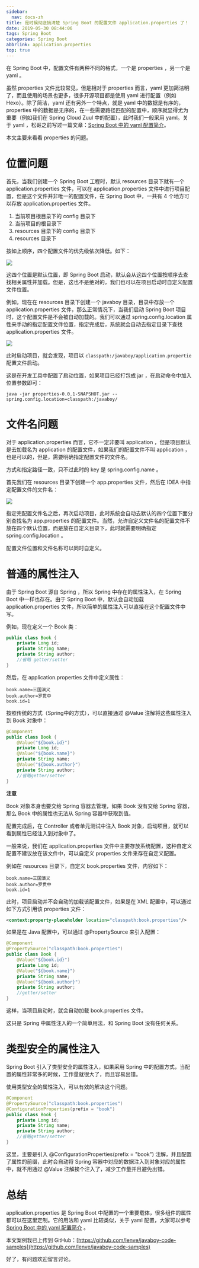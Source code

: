 ```yaml
---
sidebar:
  nav: docs-zh
title: 是时候彻底搞清楚 Spring Boot 的配置文件 application.properties 了！
date: 2019-05-30 08:44:06
tags: Spring Boot
categories: Spring Boot
abbrlink: application.properties
top: true
---
```

在 Spring Boot 中，配置文件有两种不同的格式，一个是 properties ，另一个是 yaml 。

<!--more-->

虽然 properties 文件比较常见，但是相对于 properties 而言，yaml 更加简洁明了，而且使用的场景也更多，很多开源项目都是使用 yaml 进行配置（例如 Hexo）。除了简洁，yaml 还有另外一个特点，就是 yaml 中的数据是有序的，properties 中的数据是无序的，在一些需要路径匹配的配置中，顺序就显得尤为重要（例如我们在 Spring Cloud Zuul 中的配置），此时我们一般采用 yaml。关于 yaml ，松哥之前写过一篇文章：[Spring Boot 中的 yaml 配置简介](https://mp.weixin.qq.com/s/dbSBzFICIDPLkj5Tuv2-yA)。

本文主要来看看 properties 的问题。

# 位置问题

首先，当我们创建一个 Spring Boot 工程时，默认 resources 目录下就有一个 application.properties 文件，可以在 application.properties 文件中进行项目配置，但是这个文件并非唯一的配置文件，在 Spring Boot 中，一共有 4 个地方可以存放 application.properties 文件。

1. 当前项目根目录下的 config 目录下
2. 当前项目的根目录下
3. resources 目录下的 config 目录下
4. resources 目录下

按如上顺序，四个配置文件的优先级依次降低。如下：

![](https://www.javaboy.org/images/boot/11-1.png)

这四个位置是默认位置，即 Spring Boot 启动，默认会从这四个位置按顺序去查找相关属性并加载。但是，这也不是绝对的，我们也可以在项目启动时自定义配置文件位置。

例如，现在在 resources 目录下创建一个 javaboy 目录，目录中存放一个 application.properties 文件，那么正常情况下，当我们启动 Spring Boot 项目时，这个配置文件是不会被自动加载的。我们可以通过 spring.config.location 属性来手动的指定配置文件位置，指定完成后，系统就会自动去指定目录下查找 application.properties 文件。

![](https://www.javaboy.org/images/boot/11-2.png)

此时启动项目，就会发现，项目以 `classpath:/javaboy/application.propertie` 配置文件启动。

这是在开发工具中配置了启动位置，如果项目已经打包成 jar ，在启动命令中加入位置参数即可：

```
java -jar properties-0.0.1-SNAPSHOT.jar --spring.config.location=classpath:/javaboy/
```

# 文件名问题

对于 application.properties 而言，它不一定非要叫 application ，但是项目默认是去加载名为 application 的配置文件，如果我们的配置文件不叫 application ，也是可以的，但是，需要明确指定配置文件的文件名。

方式和指定路径一致，只不过此时的 key 是 spring.config.name 。

首先我们在 resources 目录下创建一个 app.properties 文件，然后在 IDEA 中指定配置文件的文件名：

![](https://www.javaboy.org/images/boot/11-3.png)

指定完配置文件名之后，再次启动项目，此时系统会自动去默认的四个位置下面分别查找名为 app.properties 的配置文件。当然，允许自定义文件名的配置文件不放在四个默认位置，而是放在自定义目录下，此时就需要明确指定 spring.config.location 。

配置文件位置和文件名称可以同时自定义。

# 普通的属性注入

由于 Spring Boot 源自 Spring ，所以 Spring 中存在的属性注入，在 Spring Boot 中一样也存在。由于 Spring Boot 中，默认会自动加载 application.properties 文件，所以简单的属性注入可以直接在这个配置文件中写。

例如，现在定义一个 Book 类：

```java
public class Book {
    private Long id;
    private String name;
    private String author;
    //省略 getter/setter
}
```

然后，在 application.properties 文件中定义属性：

```properties
book.name=三国演义
book.author=罗贯中
book.id=1
```

按照传统的方式（Spring中的方式），可以直接通过 @Value 注解将这些属性注入到 Book 对象中：

```java
@Component
public class Book {
    @Value("${book.id}")
    private Long id;
    @Value("${book.name}")
    private String name;
    @Value("${book.author}")
    private String author;
    //省略getter/setter
}
```

**注意**

Book 对象本身也要交给 Spring 容器去管理，如果 Book 没有交给 Spring 容器，那么 Book 中的属性也无法从 Spring 容器中获取到值。

配置完成后，在 Controller 或者单元测试中注入 Book 对象，启动项目，就可以看到属性已经注入到对象中了。

一般来说，我们在 application.properties 文件中主要存放系统配置，这种自定义配置不建议放在该文件中，可以自定义 properties 文件来存在自定义配置。

例如在 resources 目录下，自定义 book.properties 文件，内容如下：

```properties
book.name=三国演义
book.author=罗贯中
book.id=1
```

此时，项目启动并不会自动的加载该配置文件，如果是在 XML 配置中，可以通过如下方式引用该 properties 文件：

```xml
<context:property-placeholder location="classpath:book.properties"/>
```

如果是在 Java 配置中，可以通过 @PropertySource 来引入配置：

```java
@Component
@PropertySource("classpath:book.properties")
public class Book {
    @Value("${book.id}")
    private Long id;
    @Value("${book.name}")
    private String name;
    @Value("${book.author}")
    private String author;
    //getter/setter
}
```

这样，当项目启动时，就会自动加载 book.properties 文件。

这只是 Spring 中属性注入的一个简单用法，和 Spring Boot 没有任何关系。

# 类型安全的属性注入

Spring Boot 引入了类型安全的属性注入，如果采用 Spring 中的配置方式，当配置的属性非常多的时候，工作量就很大了，而且容易出错。

使用类型安全的属性注入，可以有效的解决这个问题。

```java
@Component
@PropertySource("classpath:book.properties")
@ConfigurationProperties(prefix = "book")
public class Book {
    private Long id;
    private String name;
    private String author;
    //省略getter/setter
}
```

这里，主要是引入 @ConfigurationProperties(prefix = "book") 注解，并且配置了属性的前缀，此时会自动将 Spring 容器中对应的数据注入到对象对应的属性中，就不用通过 @Value 注解挨个注入了，减少工作量并且避免出错。

# 总结

application.properties 是 Spring Boot 中配置的一个重要载体，很多组件的属性都可以在这里定制。它的用法和 yaml 比较类似，关于 yaml 配置，大家可以参考 [Spring Boot 中的 yaml 配置简介](https://mp.weixin.qq.com/s/dbSBzFICIDPLkj5Tuv2-yA) 。

本文案例我已上传到 GitHub：[https://github.com/lenve/javaboy-code-samples](https://github.com/lenve/javaboy-code-samples)

好了，有问题欢迎留言讨论。